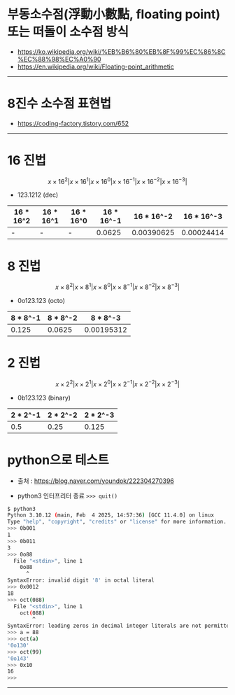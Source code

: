 # 부동소수점(浮動小數點, floating point) 또는 떠돌이 소수점 방식

- https://ko.wikipedia.org/wiki/%EB%B6%80%EB%8F%99%EC%86%8C%EC%88%98%EC%A0%90
- https://en.wikipedia.org/wiki/Floating-point_arithmetic

<hr />

# 8진수 소수점 표현법
- https://coding-factory.tistory.com/652

<hr />

# 16 진법

$$ x\times 16^2 | x\times 16^1 | x\times 16^0 | x\times 16^{-1}| x\times 16^{-2}| x\times 16^{-3}| $$

- 123.1212 (dec)

|16 * 16^2|16 * 16^1|16 * 16^0|16 * 16^-1|16 * 16^-2|16 * 16^-3|
|-|-|-|-|-|-|
|-|-|-|0.0625|0.00390625|0.00024414|


# 8 진법

$$ x\times 8^2 | x\times 8^1 | x\times 8^0 | x\times 8^{-1}| x\times 8^{-2}| x\times 8^{-3}| $$

- 0o123.123 (octo)

|8 * 8^-1|8 * 8^-2|8 * 8^-3|
|-|-|-|
|0.125|0.0625|0.00195312|


# 2 진법

$$ x\times 2^2 | x\times 2^1 | x\times 2^0 | x\times 2^{-1}| x\times 2^{-2}| x\times 2^{-3}| $$

- 0b123.123 (binary)

|2 * 2^-1|2 * 2^-2|2 * 2^-3|
|-|-|-|
|0.5|0.25|0.125|


# python으로 테스트
- 출처 : https://blog.naver.com/youndok/222304270396

- python3 인터프리터 종료 `>>> quit()`
```bash
$ python3
Python 3.10.12 (main, Feb  4 2025, 14:57:36) [GCC 11.4.0] on linux
Type "help", "copyright", "credits" or "license" for more information.
>>> 0b001
1
>>> 0b011
3
>>> 0o88
  File "<stdin>", line 1
    0o88
      ^
SyntaxError: invalid digit '8' in octal literal
>>> 0x0012
18
>>> oct(088)
  File "<stdin>", line 1
    oct(088)
        ^
SyntaxError: leading zeros in decimal integer literals are not permitted; use an 0o prefix for octal integers
>>> a = 88
>>> oct(a)
'0o130'
>>> oct(99)
'0o143'
>>> 0x10
16
>>>
```
<hr />

